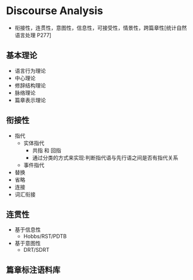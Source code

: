 # Discourse Analysis

+ 衔接性，连贯性，意图性，信息性，可接受性，情景性，跨篇章性[统计自然语言处理 P277]

## 基本理论

+ 语言行为理论
+ 中心理论
+ 修辞结构理论
+ 脉络理论
+ 篇章表示理论

## 衔接性

+ 指代
  + 实体指代
    + 共指 和 回指
    + 通过分类的方式来实现:判断指代语与先行语之间是否有指代关系
  + 事件指代
+ 替换
+ 省略
+ 连接
+ 词汇衔接

## 连贯性

+ 基于信息性
  + Hobbs/RST/PDTB
+ 基于意图性
  + DRT/SDRT

## 篇章标注语料库